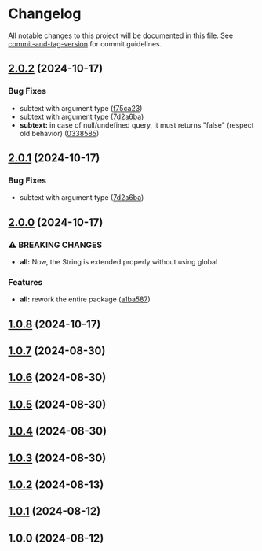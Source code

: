 # Changelog

All notable changes to this project will be documented in this file. See [commit-and-tag-version](https://github.com/absolute-version/commit-and-tag-version) for commit guidelines.

## [2.0.2](https://github.com/mara-li/uniformize/compare/v2.0.0...v2.0.2) (2024-10-17)


### Bug Fixes

* subtext with argument type ([f75ca23](https://github.com/mara-li/uniformize/commit/f75ca23b5fdf54cf09a96d976db4c71c7d2c3b9e))
* subtext with argument type ([7d2a6ba](https://github.com/mara-li/uniformize/commit/7d2a6ba7e3ab9a97b6d47c44b526a24cda475d12))
* **subtext:** in case of null/undefined query, it must returns "false" (respect old behavior) ([0338585](https://github.com/mara-li/uniformize/commit/03385850f8bff1f01ff01c8305efd9bba88fd9a7))

## [2.0.1](https://github.com/mara-li/uniformize/compare/v2.0.0...v2.0.1) (2024-10-17)


### Bug Fixes

* subtext with argument type ([7d2a6ba](https://github.com/mara-li/uniformize/commit/7d2a6ba7e3ab9a97b6d47c44b526a24cda475d12))

## [2.0.0](https://github.com/mara-li/uniformize/compare/v1.0.8...v2.0.0) (2024-10-17)


### ⚠ BREAKING CHANGES

* **all:** Now, the String is extended properly without using global

### Features

* **all:** rework the entire package ([a1ba587](https://github.com/mara-li/uniformize/commit/a1ba587d87cdce656c2ca369b5f76d3a9bcec6fb))

## [1.0.8](https://github.com/mara-li/uniformize/compare/v1.0.7...v1.0.8) (2024-10-17)

## [1.0.7](https://github.com/mara-li/uniformize/compare/v1.0.6...v1.0.7) (2024-08-30)

## [1.0.6](https://github.com/mara-li/uniformize/compare/v1.0.5...v1.0.6) (2024-08-30)

## [1.0.5](https://github.com/mara-li/uniformize/compare/v1.0.4...v1.0.5) (2024-08-30)

## [1.0.4](https://github.com/mara-li/uniformize/compare/v1.0.3...v1.0.4) (2024-08-30)

## [1.0.3](https://github.com/mara-li/uniformize/compare/v1.0.2...v1.0.3) (2024-08-30)

## [1.0.2](https://github.com/mara-li/uniformize/compare/v1.0.1...v1.0.2) (2024-08-13)

## [1.0.1](https://github.com/mara-li/uniformize/compare/v1.0.0...v1.0.1) (2024-08-12)

## 1.0.0 (2024-08-12)
